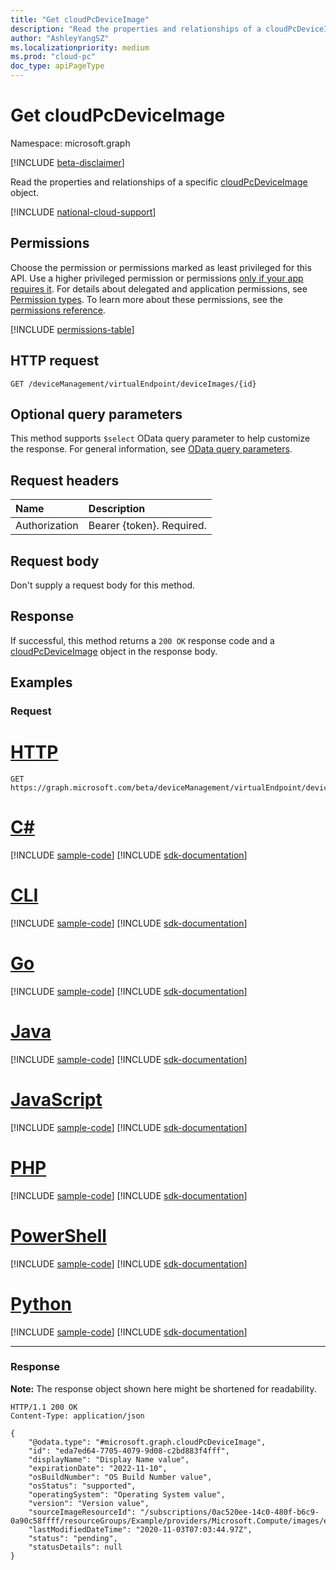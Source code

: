 ```yaml
---
title: "Get cloudPcDeviceImage"
description: "Read the properties and relationships of a cloudPcDeviceImage object."
author: "AshleyYangSZ"
ms.localizationpriority: medium
ms.prod: "cloud-pc"
doc_type: apiPageType
---
```


# Get cloudPcDeviceImage

Namespace: microsoft.graph

[!INCLUDE [beta-disclaimer](../../includes/beta-disclaimer.md)]

Read the properties and relationships of a specific [cloudPcDeviceImage](../resources/cloudpcdeviceimage.md) object.

[!INCLUDE [national-cloud-support](../../includes/global-us.md)]

## Permissions

Choose the permission or permissions marked as least privileged for this API. Use a higher privileged permission or permissions [only if your app requires it](/graph/permissions-overview#best-practices-for-using-microsoft-graph-permissions). For details about delegated and application permissions, see [Permission types](/graph/permissions-overview#permission-types). To learn more about these permissions, see the [permissions reference](/graph/permissions-reference).

<!-- { "blockType": "permissions", "name": "cloudpcdeviceimage_get" } -->
[!INCLUDE [permissions-table](../includes/permissions/cloudpcdeviceimage-get-permissions.md)]

## HTTP request

<!-- {
  "blockType": "ignored"
}
-->

``` http
GET /deviceManagement/virtualEndpoint/deviceImages/{id}
```

## Optional query parameters

This method supports `$select` OData query parameter to help customize the response. For general information, see [OData query parameters](/graph/query-parameters).

## Request headers

| Name          | Description               |
| :------------ | :------------------------ |
| Authorization | Bearer {token}. Required. |

## Request body

Don't supply a request body for this method.

## Response

If successful, this method returns a `200 OK` response code and a [cloudPcDeviceImage](../resources/cloudpcdeviceimage.md) object in the response body.

## Examples

### Request


# [HTTP](#tab/http)
<!-- {
  "blockType": "request",
  "name": "get_cloudpcdeviceimage"
}
-->

``` http
GET https://graph.microsoft.com/beta/deviceManagement/virtualEndpoint/deviceImages/{id}
```

# [C#](#tab/csharp)
[!INCLUDE [sample-code](../includes/snippets/csharp/get-cloudpcdeviceimage-csharp-snippets.md)]
[!INCLUDE [sdk-documentation](../includes/snippets/snippets-sdk-documentation-link.md)]

# [CLI](#tab/cli)
[!INCLUDE [sample-code](../includes/snippets/cli/get-cloudpcdeviceimage-cli-snippets.md)]
[!INCLUDE [sdk-documentation](../includes/snippets/snippets-sdk-documentation-link.md)]

# [Go](#tab/go)
[!INCLUDE [sample-code](../includes/snippets/go/get-cloudpcdeviceimage-go-snippets.md)]
[!INCLUDE [sdk-documentation](../includes/snippets/snippets-sdk-documentation-link.md)]

# [Java](#tab/java)
[!INCLUDE [sample-code](../includes/snippets/java/get-cloudpcdeviceimage-java-snippets.md)]
[!INCLUDE [sdk-documentation](../includes/snippets/snippets-sdk-documentation-link.md)]

# [JavaScript](#tab/javascript)
[!INCLUDE [sample-code](../includes/snippets/javascript/get-cloudpcdeviceimage-javascript-snippets.md)]
[!INCLUDE [sdk-documentation](../includes/snippets/snippets-sdk-documentation-link.md)]

# [PHP](#tab/php)
[!INCLUDE [sample-code](../includes/snippets/php/get-cloudpcdeviceimage-php-snippets.md)]
[!INCLUDE [sdk-documentation](../includes/snippets/snippets-sdk-documentation-link.md)]

# [PowerShell](#tab/powershell)
[!INCLUDE [sample-code](../includes/snippets/powershell/get-cloudpcdeviceimage-powershell-snippets.md)]
[!INCLUDE [sdk-documentation](../includes/snippets/snippets-sdk-documentation-link.md)]

# [Python](#tab/python)
[!INCLUDE [sample-code](../includes/snippets/python/get-cloudpcdeviceimage-python-snippets.md)]
[!INCLUDE [sdk-documentation](../includes/snippets/snippets-sdk-documentation-link.md)]

---

### Response

**Note:** The response object shown here might be shortened for readability.
<!-- {
  "blockType": "response",
  "truncated": true,
  "@odata.type": "microsoft.graph.cloudPcDeviceImage"
}
-->

``` http
HTTP/1.1 200 OK
Content-Type: application/json

{
    "@odata.type": "#microsoft.graph.cloudPcDeviceImage",
    "id": "eda7ed64-7705-4079-9d08-c2bd883f4fff",
    "displayName": "Display Name value",
    "expirationDate": "2022-11-10",
    "osBuildNumber": "OS Build Number value",
    "osStatus": "supported",
    "operatingSystem": "Operating System value",
    "version": "Version value",
    "sourceImageResourceId": "/subscriptions/0ac520ee-14c0-480f-b6c9-0a90c58ffff/resourceGroups/Example/providers/Microsoft.Compute/images/exampleImage",
    "lastModifiedDateTime": "2020-11-03T07:03:44.97Z",
    "status": "pending",
    "statusDetails": null
}
```

